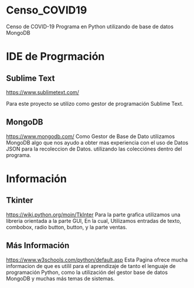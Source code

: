 # Censo_COVID19
Censo de COVID-19 Programa en Python utilizando de base de datos MongoDB

# IDE de Progrmación 
## Sublime Text
https://www.sublimetext.com/

Para  este proyecto se utilizo como gestor de programación 
Sublime Text.

## MongoDB
https://www.mongodb.com/
Como Gestor de Base de Dato utilizamos MongoDB
algo que nos ayudo a obter mas experiencia con el 
uso de Datos JSON para la recoleccion de Datos.
utilizando las colecciónes dentro del programa.

# Información

## Tkinter
https://wiki.python.org/moin/TkInter
Para la parte grafica utilizamos una libreria orientada a la parte GUI,
En la cual, Utilizamos entradas de texto, combobox, radio button, button, 
y la parte ventas.

## Más Información

https://www.w3schools.com/python/default.asp
Esta Pagina ofrece mucha informacion de que es utilil para el aprendizaje
de tanto el lenguaje de programación Python, como la utilización del gestor
base de datos MongoDB y muchas más temas de sistemas.



